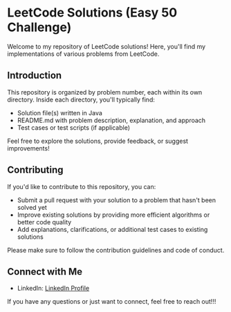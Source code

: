 
# LeetCode Solutions (Easy 50 Challenge)

Welcome to my repository of LeetCode solutions! Here, you'll find my implementations of various problems from LeetCode.

## Introduction

This repository is organized by problem number, each within its own directory. Inside each directory, you'll typically find:

- Solution file(s) written in Java
- README.md with problem description, explanation, and approach
- Test cases or test scripts (if applicable)

Feel free to explore the solutions, provide feedback, or suggest improvements!

## Contributing

If you'd like to contribute to this repository, you can:

- Submit a pull request with your solution to a problem that hasn't been solved yet
- Improve existing solutions by providing more efficient algorithms or better code quality
- Add explanations, clarifications, or additional test cases to existing solutions

Please make sure to follow the contribution guidelines and code of conduct.


## Connect with Me

- LinkedIn: [LinkedIn Profile](https://www.linkedin.com/in/emil-wijayasekara/)

If you have any questions or just want to connect, feel free to reach out!!!
